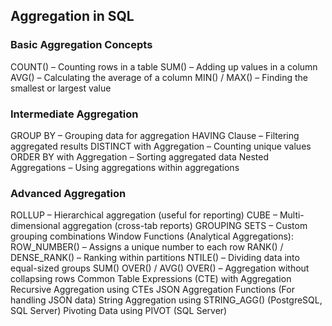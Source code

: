 ## Aggregation in SQL

### Basic Aggregation Concepts

COUNT() – Counting rows in a table
SUM() – Adding up values in a column
AVG() – Calculating the average of a column
MIN() / MAX() – Finding the smallest or largest value

### Intermediate Aggregation

GROUP BY – Grouping data for aggregation
HAVING Clause – Filtering aggregated results
DISTINCT with Aggregation – Counting unique values
ORDER BY with Aggregation – Sorting aggregated data
Nested Aggregations – Using aggregations within aggregations

### Advanced Aggregation

ROLLUP – Hierarchical aggregation (useful for reporting)
CUBE – Multi-dimensional aggregation (cross-tab reports)
GROUPING SETS – Custom grouping combinations
Window Functions (Analytical Aggregations):
ROW_NUMBER() – Assigns a unique number to each row
RANK() / DENSE_RANK() – Ranking within partitions
NTILE() – Dividing data into equal-sized groups
SUM() OVER() / AVG() OVER() – Aggregation without collapsing rows
Common Table Expressions (CTE) with Aggregation
Recursive Aggregation using CTEs
JSON Aggregation Functions (For handling JSON data)
String Aggregation using STRING_AGG() (PostgreSQL, SQL Server)
Pivoting Data using PIVOT (SQL Server)